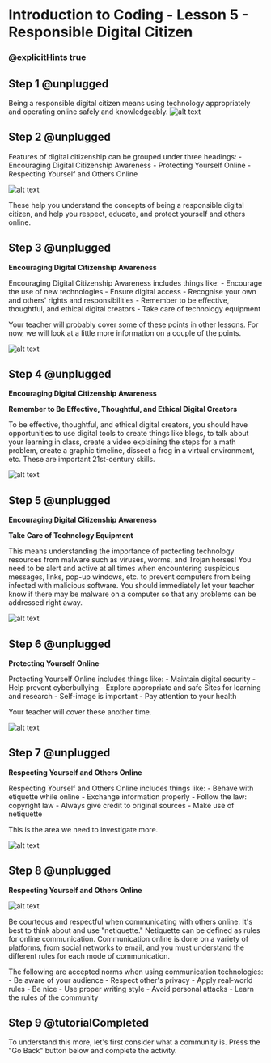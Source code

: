 # Introduction to Coding - Lesson 5 - Responsible Digital Citizen
### @explicitHints true

## Step 1 @unplugged
Being a responsible digital citizen means using technology appropriately and operating online safely and knowledgeably.
![alt text](https://introductionv3.codingcredentials.com/Lesson2/2.1/images/1.jpg?raw=true "Digital Citzenship")

## Step 2 @unplugged
Features of digital citizenship can be grouped under three headings:
    - Encouraging Digital Citizenship Awareness
    - Protecting Yourself Online
    - Respecting Yourself and Others Online

![alt text](https://introductionv3.codingcredentials.com/Lesson2/2.1/images/2.png?raw=true "Digital Citzenship")

These help you understand the concepts of being a responsible digital citizen, and help you respect, educate, and protect yourself and others online.


## Step 3 @unplugged
**Encouraging Digital Citizenship Awareness**

Encouraging Digital Citizenship Awareness includes things like:
	- Encourage the use of new technologies
	- Ensure digital access
	- Recognise your own and others' rights and responsibilities
	- Remember to be effective, thoughtful, and ethical digital creators 
    - Take care of technology equipment
	
Your teacher will probably cover some of these points in other lessons. For now, we will look at a little more information on a couple of the points.

![alt text](https://introductionv3.codingcredentials.com/Lesson2/2.1/images/9.jpg?raw=true "Digital Citzenship")


## Step 4 @unplugged
**Encouraging Digital Citizenship Awareness**

**Remember to Be Effective, Thoughtful, and Ethical Digital Creators**

To be effective, thoughtful, and ethical digital creators, you should have opportunities to use digital tools to create things like blogs, to talk about your learning in class, create a video explaining the steps for a math problem, create a graphic timeline, dissect a frog in a virtual environment, etc. These are important 21st-century skills.

![alt text](https://introductionv3.codingcredentials.com/Lesson2/2.1/images/6.jpg?raw=true "Digital Citzenship")

## Step 5 @unplugged
**Encouraging Digital Citizenship Awareness**

**Take Care of Technology Equipment**

This means understanding the importance of protecting technology resources from malware such as viruses, worms, and Trojan horses! You need to be alert and active at all times when encountering suspicious messages, links, pop-up windows, etc. to
prevent computers from being infected with malicious software. You should immediately let your teacher know if there may be malware on a computer so that any problems can be addressed right away.

![alt text](https://introductionv3.codingcredentials.com/Lesson2/2.1/images/7.jpg?raw=true "Digital Citzenship")

## Step 6 @unplugged
**Protecting Yourself Online**

Protecting Yourself Online includes things like:
	- Maintain digital security
	- Help prevent cyberbullying
	- Explore appropriate and safe Sites for learning and research
	- Self-image is important
	- Pay attention to your health

Your teacher will cover these another time.

![alt text](https://introductionv3.codingcredentials.com/Lesson2/2.1/images/3.jpg?raw=true "Digital Citzenship")

## Step 7 @unplugged
**Respecting Yourself and Others Online**

Respecting Yourself and Others Online includes things like: 
	- Behave with etiquette while online
	- Exchange information properly
	- Follow the law: copyright law
	- Always give credit to original sources
	- Make use of netiquette

This is the area we need to investigate more.

![alt text](https://introductionv3.codingcredentials.com/Lesson2/2.1/images/4.jpg?raw=true "Digital Citzenship")

## Step 8 @unplugged
**Respecting Yourself and Others Online**

![alt text](https://introductionv3.codingcredentials.com/Lesson2/2.1/images/4.jpg?raw=true "Digital Citzenship")

Be courteous and respectful when communicating with others online. It's best to think about and use "netiquette." Netiquette can be defined as rules for online communication. Communication online is done on a variety of platforms, from social networks to email, and you must understand the different rules for each mode of communication.

The following are accepted norms when using communication technologies:
	- Be aware of your audience
	- Respect other's privacy
	- Apply real-world rules
	- Be nice
	- Use proper writing style
	- Avoid personal attacks
	- Learn the rules of the community

## Step 9 @tutorialCompleted
To understand this more, let's first consider what a community is.
Press the "Go Back" button below and complete the activity.